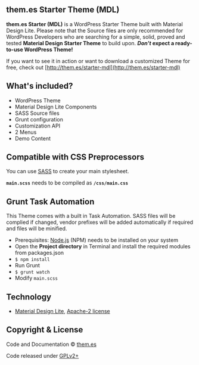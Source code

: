 ## them.es Starter Theme (MDL)

**them.es Starter (MDL)** is a WordPress Starter Theme built with Material Design Lite. Please note that the Source files are only recommended for WordPress Developers who are searching for a simple, solid, proved and tested **Material Design Starter Theme** to build upon. **_Don't_ expect a ready-to-use WordPress Theme!**

If you want to see it in action or want to download a customized Theme for free, check out [http://them.es/starter-mdl](http://them.es/starter-mdl)


## What's included?
* WordPress Theme
* Material Design Lite Components
* SASS Source files
* Grunt configuration
* Customization API
* 2 Menus
* Demo Content


## Compatible with CSS Preprocessors
You can use [SASS](http://sass-lang.com/) to create your main stylesheet.

**`main.scss`** needs to be compiled as **`/css/main.css`**


## Grunt Task Automation
This Theme comes with a built in Task Automation. SASS files will be complied if changed, vendor prefixes will be added automatically if required and files will be minified.

* Prerequisites: [Node.js](https://nodejs.org) (NPM) needs to be installed on your system
* Open the **Project directory** in Terminal and install the required modules from packages.json
* `$ npm install`
* Run Grunt
* `$ grunt watch`
* Modify `main.scss`


## Technology

* [Material Design Lite](https://github.com/google/material-design-lite), [Apache-2 license](https://github.com/google/material-design-lite/blob/master/LICENSE)


## Copyright & License

Code and Documentation &copy; [them.es](http://them.es)

Code released under [GPLv2+](http://www.gnu.org/licenses/gpl-2.0.html)
